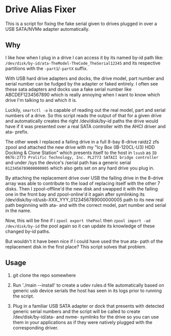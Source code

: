 # Drive Alias Fixer

This is a script for fixing the fake serial given to drives plugged in over a USB SATA/NVMe adapter automatically.


## Why

I like how when I plug in a drive I can access it by its named by-id path like: `/dev/disk/by-id/ata-TheModel-TheCode_TheSerial12345` and its respective partitions with the `-part1`/`-partX` suffix.

With USB hard drive adapters and docks, the drive model, part number and serial number can be fudged by the adapter or faked entirely. I often see these sata adapters and docks use a fake serial number like ABCDEF1234567890 which is really annoying when I want to know which drive I'm talking to and which it is.

Luckily, `smartctl -a` is capable of reading out the real model, part and serial numbers of a drive. So this script reads the output of that for a given drive and automatically creates the right /dev/disk/by-id paths the drive would have if it was presented over a real SATA controller with the AHCI driver and ata- prefix.

The other week I replaced a failing drive in a full 8-bay 8-drive raidz2 zfs zpool and attached the new drive with my "Icy Box (IB-120CL-U3) HDD Docking & Clone Station" which presents itself to the host in `lsusb` as `ID 067b:2773 Prolific Technology, Inc. PL2773 SATAII bridge controller` and under /sys the device's /serial path has a generic serial `0123456789000000005` which also gets set on any hard drive you plug in.

By attaching the replacement drive over USB the failing drive in the 8-drive array was able to contribute to the load of replacing itself with the other 7 disks. Then I zpool-offline'd the new disk and swapped it with the failing one in the front bay and zpool-online'd it again after symlinking its /dev/disk/by-id/usb-XXX_YYY_0123456789000000005 path to its new real path beginniing with ata- and with the correct model, part number and serial in the name.

Now, this will be fine if i `zpool export thePool` then `zpool import -ad /dev/disk/by-id` the pool again so it can update its knowledge of these changed by-id paths.

But wouldn't it have been nice if I could have used the true ata- path of the replacement disk in the first place? This script solves that problem.

## Usage

1. git clone the repo somewhere

2. Run './main --install' to create a udev rules.d file automatically based on generic usb device serials the host has seen in its logs prior to running the script.

3. Plug in a familiar USB SATA adapter or dock that presents with detected generic serial numbers and the script will be called to create /dev/disk/by-id/ata- and nvme- symlinks for the drive so you can use them in your applications as if they were natively plugged with the corresponding driver.
